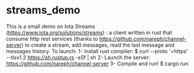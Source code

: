 # streams_demo
This is a small demo on Iota Streams (https://www.iota.org/solutions/streams) : a client written in rust that consume http rest services (thanks to https://github.com/nareph/channel-server) to create a stream, add messages, read the last message and messages history.
To launch:
  1- Install rust compiler: $ curl --proto '=https' --tlsv1.2 https://sh.rustup.rs -sSf | sh
  2- Launch the server: https://github.com/nareph/channel-server
  3- Compile and run! $ cargo run
